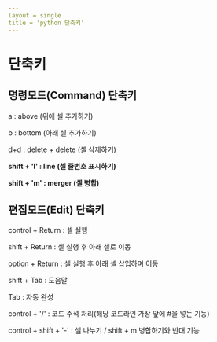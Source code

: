 ```yaml
---
layout = single
title = 'python 단축키'
---
```


# 단축키   

## 명령모드(Command) 단축키   
   
a : above (위에 셀 추가하기)   
   
b : bottom (아래 셀 추가하기)   
   
d+d : delete + delete (셀 삭제하기)   
   
**shift + 'l' : line (셀 줄번호 표시하기)**   
   
**shift + 'm' : merger (셀 병합)**   


## 편집모드(Edit) 단축키   
   
control + Return : 셀 실행   
   
shift + Return : 셀 실행 후 아래 셀로 이동   
    
option + Return : 셀 실행 후 아래 셀 삽입하며 이동    
   
shift + Tab : 도움말   
   
Tab : 자동 완성   
   
control + '/' : 코드 주석 처리(해당 코드라인 가장 앞에 #을 넣는 기능)   
   
control + shift + '-' : 셀 나누기 / shift + m 병합하기와 반대 기능   
